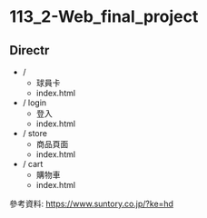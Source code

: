 # 113_2-Web_final_project

## Directr
 - /
   - 球員卡
   - index.html
 - / login
   - 登入
   - index.html
 - / store
   - 商品頁面
   - index.html
 - / cart
   - 購物車
   - index.html

參考資料: https://www.suntory.co.jp/?ke=hd
